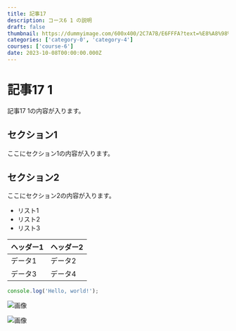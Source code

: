 ```yaml
---
title: 記事17
description: コース6 1 の説明
draft: false
thumbnail: https://dummyimage.com/600x400/2C7A7B/E6FFFA?text=%E8%A8%98%E4%BA%8B17
categories: ['category-0', 'category-4']
courses: ['course-6']
date: 2023-10-08T00:00:00.000Z
---
```


# 記事17 1

記事17 1の内容が入ります。

## セクション1
ここにセクション1の内容が入ります。

## セクション2
ここにセクション2の内容が入ります。

- リスト1
- リスト2
- リスト3

| ヘッダー1 | ヘッダー2 |
| --------- | --------- |
| データ1   | データ2   |
| データ3   | データ4   |

```javascript
console.log('Hello, world!');
```


![画像](https://dummyimage.com/320x180/2D3748/F5F7FA?text=%E8%A8%98%E4%BA%8B17+1)

![画像](https://dummyimage.com/640x360/1A202C/EDF2F7?text=%E8%A8%98%E4%BA%8B17+1)